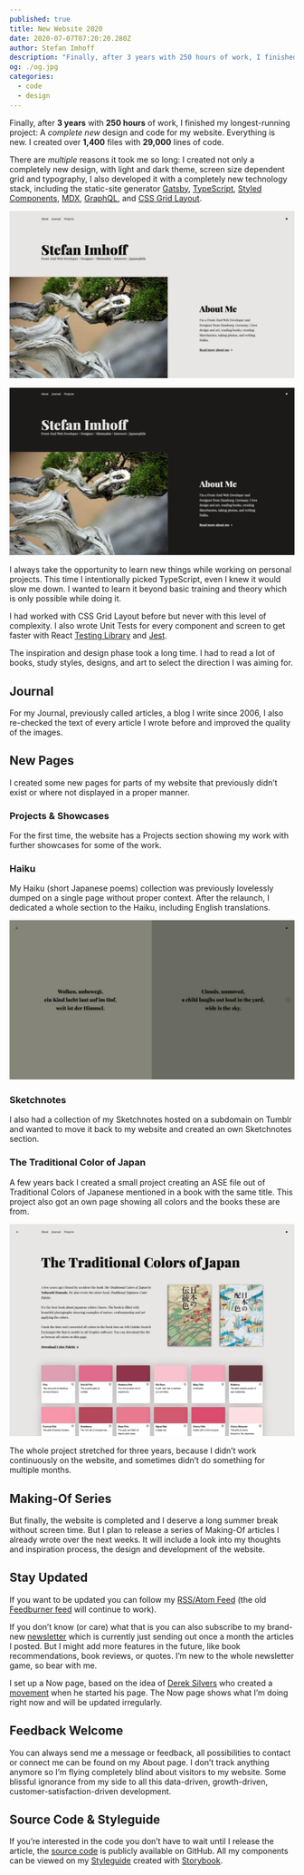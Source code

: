 ```yaml
---
published: true
title: New Website 2020
date: 2020-07-07T07:20:20.280Z
author: Stefan Imhoff
description: "Finally, after 3 years with 250 hours of work, I finished my longest-running project: A complete new design and code for my website. Everything is new. I created over 1,400 files with 29,000 lines of code."
og: ./og.jpg
categories:
  - code
  - design
---
```


Finally, after **3 years** with **250 hours** of work, I finished my longest-running project: A _complete new_ design and code for my website. Everything is new. I created over **1,400** files with **29,000** lines of code.

There are _multiple_ reasons it took me so long: I created not only a completely new design, with light and dark theme, screen size dependent grid and typography, I also developed it with a completely new technology stack, including the static-site generator [Gatsby](https://www.gatsbyjs.org/), [TypeScript](https://www.typescriptlang.org/), [Styled Components](https://styled-components.com/), [MDX](https://mdxjs.com/), [GraphQL](https://graphql.org/), and [CSS Grid Layout](https://developer.mozilla.org/en-US/docs/Web/CSS/CSS_Grid_Layout).

![Light Version Homepage](homepage-light.jpg)

![Dark Version Homepage](homepage-dark.jpg)

I always take the opportunity to learn new things while working on personal projects. This time I intentionally picked TypeScript, even I knew it would slow me down. I wanted to learn it beyond basic training and theory which is only possible while doing it.

I had worked with CSS Grid Layout before but never with this level of complexity. I also wrote Unit Tests for every component and screen to get faster with React [Testing Library](https://testing-library.com/) and [Jest](https://jestjs.io/).

The inspiration and design phase took a long time. I had to read a lot of books, study styles, designs, and art to select the direction I was aiming for.

## Journal

For my <TextLink to="/journal/">Journal</TextLink>, previously called articles, a blog I write since 2006, I also re-checked the text of every article I wrote before and improved the quality of the images.

## New Pages

I created some new pages for parts of my website that previously didn’t exist or where not displayed in a proper manner.

### Projects & Showcases

For the first time, the website has a <TextLink to="/projects/">Projects</TextLink> section showing my work with further showcases for some of the work.

### Haiku

My Haiku (short Japanese poems) collection was previously lovelessly dumped on a single page without proper context. After the relaunch, I dedicated a whole section to the <TextLink to="/haiku/">Haiku</TextLink>, including English translations.

![Haiku](haiku.jpg)

### Sketchnotes

I also had a collection of my Sketchnotes hosted on a subdomain on Tumblr and wanted to move it back to my website and created an own <TextLink to="/sketchnotes/">Sketchnotes</TextLink> section.

### The Traditional Color of Japan

A few years back I created a small project creating an ASE file out of Traditional Colors of Japanese mentioned in a book with the same title. This project also got <TextLink to="/traditional-colors-of-japan/">an own page</TextLink> showing all colors and the books these are from.

![The Traditional Colors of Japan](colors-of-japan.jpg)

The whole project stretched for three years, because I didn’t work continuously on the website, and sometimes didn’t do something for multiple months.

## Making-Of Series

But finally, the website is completed and I deserve a long summer break without screen time. But I plan to release a series of Making-Of articles I already wrote over the next weeks. It will include a look into my thoughts and inspiration process, the design and development of the website.

## Stay Updated

If you want to be updated you can follow my [RSS/Atom Feed](https://www.stefanimhoff.de/index.xml) (the old [Feedburner feed](https://feeds.feedburner.com/stefanimhoff) will continue to work).

If you don’t know (or care) what that is you can also subscribe to my brand-new [newsletter](https://mailchi.mp/2658683a02d9/stefanimhoff) which is currently just sending out once a month the articles I posted. But I might add more features in the future, like book recommendations, book reviews, or quotes. I’m new to the whole newsletter game, so bear with me.

I set up a <TextLink to="/now/">Now</TextLink> page, based on the idea of [Derek Silvers](https://sivers.org/) who created a [movement](https://nownownow.com/) when he started his page. The Now page shows what I’m doing right now and will be updated irregularly.

## Feedback Welcome

You can always send me a message or feedback, all possibilities to contact or connect me can be found on my <TextLink to="/about/">About</TextLink> page. I don’t track anything anymore so I’m flying completely blind about visitors to my website. Some blissful ignorance from my side to all this data-driven, growth-driven, customer-satisfaction-driven development.

## Source Code & Styleguide

If you’re interested in the code you don’t have to wait until I release the article, the [source code](https://github.com/kogakure/website-gatsby-stefanimhoff.de) is publicly available on GitHub. All my components can be viewed on my [Styleguide](https://styleguide.stefanimhoff.de/) created with [Storybook](https://storybook.js.org/).
